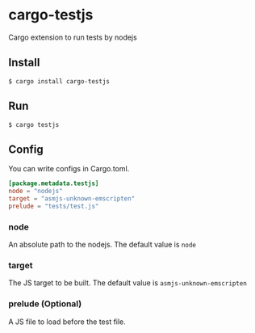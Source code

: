 # cargo-testjs
Cargo extension to run tests by nodejs

## Install

```shell
$ cargo install cargo-testjs
```

## Run

```shell
$ cargo testjs
```

## Config

You can write configs in Cargo.toml.

```toml:Cargo.toml
[package.metadata.testjs]
node = "nodejs"
target = "asmjs-unknown-emscripten"
prelude = "tests/test.js"
```

### node

An absolute path to the nodejs. The default value is `node`

### target

The JS target to be built. The default value is `asmjs-unknown-emscripten`

### prelude (Optional)

A JS file to load before the test file.

